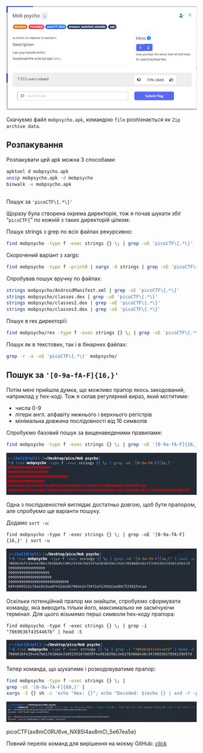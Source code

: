 ![Challenge description](../assets/images/Mob-psycho_image_1.png)

Скачуємо файл `mobpsycho.apk`, командою `file` розпізнається як `Zip archive data`.

## Розпакування

Розпакувати цей apk можна 3 способами:


```bash
apktool d mobpsycho.apk
unzip mobpsycho.apk -d mobpsycho
binwalk -e mobpsycho.apk
```



## 
Пошук за `'picoCTF\{.*\}'` 


Щоразу була створена окрема директорія, тож я почав шукати збіг “`picoCTF{`” по кожній з таких директорій цілком:

Пошук strings з grep по всіх файлах рекурсивно:


```bash
find mobpsycho -type f -exec strings {} \; | grep -oE 'picoCTF\{.*\}'
```


Скорочений варіант з xargs:


```bash
find mobpsycho -type f -print0 | xargs -0 strings | grep -oE 'picoCTF\{.*\}'
```


Спробував пошук вручну по файлах:

```bash
strings mobpsycho/AndroidManifest.xml | grep -oE 'picoCTF\{.*\}'
strings mobpsycho/classes.dex | grep -oE 'picoCTF\{.*\}'
strings mobpsycho/classes2.dex | grep -oE 'picoCTF\{.*\}'
strings mobpsycho/classes3.dex | grep -oE 'picoCTF\{.*\}'
```

Пошук в res директорії:

```bash
find mobpsycho/res -type f -exec strings {} \; | grep -oE 'picoCTF\{.*\}'
```

Пошук як в текстових, так і в бінарних файлах:

```bash
grep -r -a -oE 'picoCTF\{.*\}' mobpsycho/
```
## Пошук за `'[0-9a-fA-F]{16,}'` 

Потім мені прийшла думка, що можливо прапор якось закодований, наприклад у hex-коді. Тож я склав регулярний вираз, який міститиме:

* числа 0-9
* літери англ. алфавіту нижнього і верхнього регістрів
* мінімальна довжина послідовності від 16 символів

Спробуємо базовий пошук за вищенаведеними правилами:

```bash
find mobpsycho -type f -exec strings {} \; | grep -oE '[0-9a-fA-F]{16,}'
```


![basic search kali output](../assets/images/Mob-psycho_image_2.png)


Одна з послідовностей виглядає достатньо довгою, щоб бути прапором, але спробуємо ще варіанти пошуку.

Додамо `sort -u`:


```
find mobpsycho -type f -exec strings {} \; | grep -oE '[0-9a-fA-F]{16,}' | sort -u 
```

![adding sort -u kali output](../assets/images/Mob-psycho_image_3.png)


Оскільки потенційний прапор ми знайшли, спробуємо сформувати команду, яка виводить тільки його, максимально не засмічуючи термінал. Для цього візьмемо перші символи hex-коду прапора:


```
find mobpsycho -type f -exec strings {} \; | grep -i "7069636f4354467b" | head -5
```

![only one match output](../assets/images/Mob-psycho_image_4.png)


Тепер команда, що шукатиме і розкодовуватиме прапор:



```bash
find mobpsycho -type f -exec strings {} \; |
grep -oE '[0-9a-fA-F]{60,}' | 
xargs -I {} sh -c 'echo "Hex: {}"; echo "Decoded: $(echo {} | xxd -r -p)"; echo "---"'
```

![flag find-->decode-->show](../assets/images/Mob-psycho_image_5.png)


picoCTF{ax8mC0RU6ve_NX85l4ax8mCl_5e67ea5e}

Повний перелік команд для вирішення на моєму GitHub: *[click](../../scripts/forensics/mob-psycho/bash_to_solve.md)*
